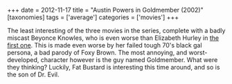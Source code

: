 +++
date = 2012-11-17
title = "Austin Powers in Goldmember (2002)"
[taxonomies]
tags = ['average']
categories = ['movies']
+++

The least interesting of the three movies in the series, complete with a
badly miscast Beyonce Knowles, who is even worse than Elizabeth Hurley
in [the first one]. This is made even worse by her failed tough 70's
black gal persona, a bad parody of Foxy Brown. The most annoying, and
worst-developed, character however is the guy named Goldmember. What
were they thinking? Luckily, Fat Bustard is interesting this time
around, and so is the son of Dr. Evil.

  [the first one]: @/austin-powers-international-man-of-mystery-1997.md
